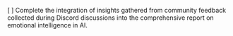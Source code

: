 [ ] Complete the integration of insights gathered from community feedback collected during Discord discussions into the comprehensive report on emotional intelligence in AI.